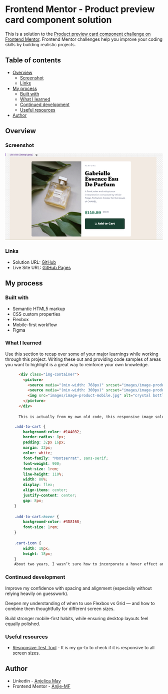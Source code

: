 # Frontend Mentor - Product preview card component solution

This is a solution to the [Product preview card component challenge on Frontend Mentor](https://www.frontendmentor.io/challenges/product-preview-card-component-GO7UmttRfa). Frontend Mentor challenges help you improve your coding skills by building realistic projects. 

## Table of contents

- [Overview](#overview)
  - [Screenshot](#screenshot)
  - [Links](#links)
- [My process](#my-process)
  - [Built with](#built-with)
  - [What I learned](#what-i-learned)
  - [Continued development](#continued-development)
  - [Useful resources](#useful-resources)
- [Author](#author)


## Overview

### Screenshot

![](./images/Screenshot%202025-04-28%208.55.20%20PM.png)

### Links

- Solution URL: [GitHub](https://github.com/Anjie-MF/FEM_productPreviewCard_figmaChallenge)
- Live Site URL: [GitHub Pages]( https://anjie-mf.github.io/FEM_productPreviewCard_figmaChallenge/)

## My process

### Built with

- Semantic HTML5 markup
- CSS custom properties
- Flexbox
- Mobile-first workflow
- Figma

### What I learned

Use this section to recap over some of your major learnings while working through this project. Writing these out and providing code samples of areas you want to highlight is a great way to reinforce your own knowledge.

```html
      <div class="img-container">
        <picture>
          <source media="(min-width: 768px)" srcset="images/image-product-desktop.jpg">
          <source media="(min-width: 300px)" srcset="images/image-product-desktop.jpg">
          <img src="images/image-product-mobile.jpg" alt="crystal bottle surrounded by lush leaves">
        </picture>
      </div>

      This is actually from my own old code, this responsive image solution ueses the <picture> element, ensuring an optimized user experience across different screen sizes
```
```css
    .add-to-cart {
        background-color: #1A4032;
        border-radius: 8px;
        padding: 32px 16px;
        margin: 32px;
        color: white;
        font-family: "Montserrat", sans-serif;
        font-weight: 900;
        font-size: 1rem;
        line-height: 110%;
        width: 80%;
        display: flex;
        align-items: center;
        justify-content: center;
        gap: 8px;
    }

    .add-to-cart:hover {
        background-color: #3D8168;
        font-size: 1rem;
    }

    .cart-icon {
        width: 18px;
        height: 18px;
    }
    About two years, I wasn’t sure how to incorporate a hover effect and an icon, so I left them out. This time, I decided to experiment and learn through trial and error, ultimately figuring out how to enhance the button's interactivity with both the hover effect and the cart icon.!
```

### Continued development

Improve my confidence with spacing and alignment (especially without relying heavily on guesswork).

Deepen my understanding of when to use Flexbox vs Grid — and how to combine them thoughtfully for different screen sizes.

Build stronger mobile-first habits, while ensuring desktop layouts feel equally polished.

### Useful resources

- [Responsive Test Tool](https://responsivetesttool.com/) - It is my go-to to check if it is responsive to all screen sizes. 

## Author

- Linkedin - [Anjelica May](www.linkedin.com/in/anjiemay23)
- Frontend Mentor - [Anjie-MF](https://www.frontendmentor.io/profile/Anjie-MF)
